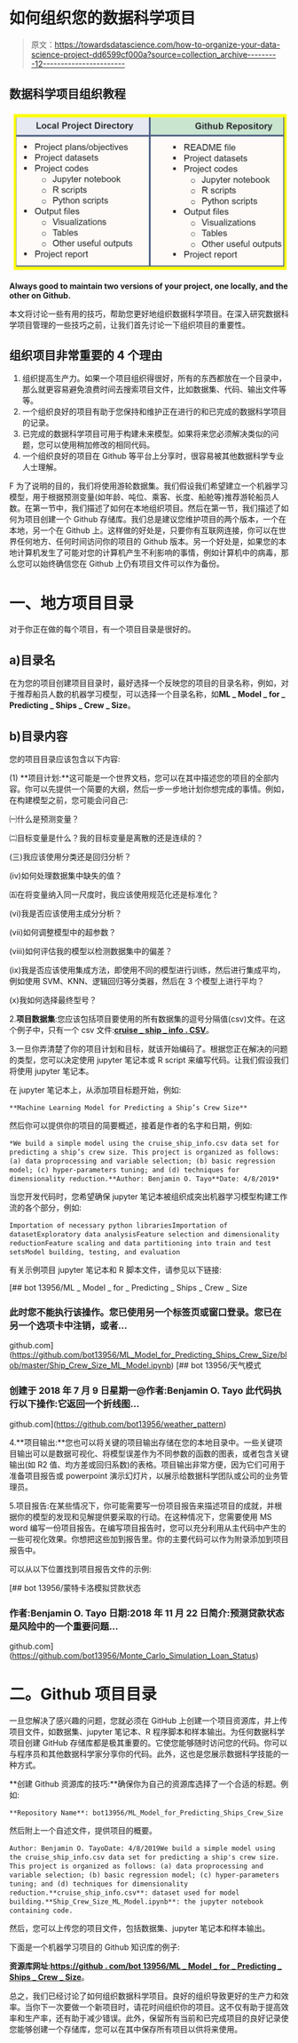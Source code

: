 # 如何组织您的数据科学项目

> 原文：<https://towardsdatascience.com/how-to-organize-your-data-science-project-dd6599cf000a?source=collection_archive---------12----------------------->

## 数据科学项目组织教程

![](img/9ea5e1e1562cf73e7cbd8fd1c894266a.png)

**Always good to maintain two versions of your project, one locally, and the other on Github.**

本文将讨论一些有用的技巧，帮助您更好地组织数据科学项目。在深入研究数据科学项目管理的一些技巧之前，让我们首先讨论一下组织项目的重要性。

## **组织项目非常重要的 4 个理由**

1.  组织提高生产力。如果一个项目组织得很好，所有的东西都放在一个目录中，那么就更容易避免浪费时间去搜索项目文件，比如数据集、代码、输出文件等等。
2.  一个组织良好的项目有助于您保持和维护正在进行的和已完成的数据科学项目的记录。
3.  已完成的数据科学项目可用于构建未来模型。如果将来您必须解决类似的问题，您可以使用稍加修改的相同代码。
4.  一个组织良好的项目在 Github 等平台上分享时，很容易被其他数据科学专业人士理解。

F 为了说明的目的，我们将使用游轮数据集。我们假设我们希望建立一个机器学习模型，用于根据预测变量(如年龄、吨位、乘客、长度、船舱等)推荐游轮船员人数。在第一节中，我们描述了如何在本地组织项目。然后在第一节，我们描述了如何为项目创建一个 Github 存储库。我们总是建议您维护项目的两个版本，一个在本地，另一个在 Github 上。这样做的好处是，只要你有互联网连接，你可以在世界任何地方、任何时间访问你的项目的 Github 版本。另一个好处是，如果您的本地计算机发生了可能对您的计算机产生不利影响的事情，例如计算机中的病毒，那么您可以始终确信您在 Github 上仍有项目文件可以作为备份。

# 一、地方项目目录

对于你正在做的每个项目，有一个项目目录是很好的。

## **a)目录名**

在为您的项目创建项目目录时，最好选择一个反映您的项目的目录名称，例如，对于推荐船员人数的机器学习模型，可以选择一个目录名称，如**ML _ Model _ for _ Predicting _ Ships _ Crew _ Size**。

## b)目录内容

您的项目目录应该包含以下内容:

(1) **项目计划:**这可能是一个世界文档，您可以在其中描述您的项目的全部内容。你可以先提供一个简要的大纲，然后一步一步地计划你想完成的事情。例如，在构建模型之前，您可能会问自己:

㈠什么是预测变量？

㈡目标变量是什么？我的目标变量是离散的还是连续的？

(三)我应该使用分类还是回归分析？

(iv)如何处理数据集中缺失的值？

㈤在将变量纳入同一尺度时，我应该使用规范化还是标准化？

(vi)我是否应该使用主成分分析？

(vii)如何调整模型中的超参数？

(viii)如何评估我的模型以检测数据集中的偏差？

(ix)我是否应该使用集成方法，即使用不同的模型进行训练，然后进行集成平均，例如使用 SVM、KNN、逻辑回归等分类器，然后在 3 个模型上进行平均？

(x)我如何选择最终型号？

2.**项目数据集**:您应该包括项目要使用的所有数据集的逗号分隔值(csv)文件。在这个例子中，只有一个 csv 文件:[**cruise _ ship _ info . CSV**](https://github.com/bot13956/ML_Model_for_Predicting_Ships_Crew_Size/blob/master/cruise_ship_info.csv)。

3.一旦你弄清楚了你的项目计划和目标，就该开始编码了。根据您正在解决的问题的类型，您可以决定使用 jupyter 笔记本或 R script 来编写代码。让我们假设我们将使用 jupyter 笔记本。

在 jupyter 笔记本上，从添加项目标题开始，例如:

```
**Machine Learning Model for Predicting a Ship’s Crew Size**
```

然后你可以提供你的项目的简要概述，接着是作者的名字和日期，例如:

```
*We build a simple model using the cruise_ship_info.csv data set for predicting a ship’s crew size. This project is organized as follows: (a) data proprocessing and variable selection; (b) basic regression model; (c) hyper-parameters tuning; and (d) techniques for dimensionality reduction.**Author: Benjamin O. Tayo**Date: 4/8/2019*
```

当您开发代码时，您希望确保 jupyter 笔记本被组织成突出机器学习模型构建工作流的各个部分，例如:

```
Importation of necessary python librariesImportation of datasetExploratory data analysisFeature selection and dimensionality reductionFeature scaling and data partitioning into train and test setsModel building, testing, and evaluation
```

有关示例项目 jupyter 笔记本和 R 脚本文件，请参见以下链接:

[](https://github.com/bot13956/ML_Model_for_Predicting_Ships_Crew_Size/blob/master/Ship_Crew_Size_ML_Model.ipynb) [## bot 13956/ML _ Model _ for _ Predicting _ Ships _ Crew _ Size

### 此时您不能执行该操作。您已使用另一个标签页或窗口登录。您已在另一个选项卡中注销，或者…

github.com](https://github.com/bot13956/ML_Model_for_Predicting_Ships_Crew_Size/blob/master/Ship_Crew_Size_ML_Model.ipynb) [](https://github.com/bot13956/weather_pattern) [## bot 13956/天气模式

### 创建于 2018 年 7 月 9 日星期一@作者:Benjamin O. Tayo 此代码执行以下操作:它返回一个折线图…

github.com](https://github.com/bot13956/weather_pattern) 

4.**项目输出:**您也可以将关键的项目输出存储在您的本地目录中。一些关键项目输出可以是数据可视化、将模型误差作为不同参数的函数的图表，或者包含关键输出(如 R2 值、均方差或回归系数)的表格。项目输出非常方便，因为它们可用于准备项目报告或 powerpoint 演示幻灯片，以展示给数据科学团队或公司的业务管理员。

5.项目报告:在某些情况下，你可能需要写一份项目报告来描述项目的成就，并根据你的模型的发现和见解提供要采取的行动。在这种情况下，您需要使用 MS word 编写一份项目报告。在编写项目报告时，您可以充分利用从主代码中产生的一些可视化效果。你想把这些加到报告里。你的主要代码可以作为附录添加到项目报告中。

可以从以下位置找到项目报告文件的示例:

[](https://github.com/bot13956/Monte_Carlo_Simulation_Loan_Status) [## bot 13956/蒙特卡洛模拟贷款状态

### 作者:Benjamin O. Tayo 日期:2018 年 11 月 22 日简介:预测贷款状态是风险中的一个重要问题…

github.com](https://github.com/bot13956/Monte_Carlo_Simulation_Loan_Status) 

# 二。Github 项目目录

一旦您解决了感兴趣的问题，您就必须在 GitHub 上创建一个项目资源库，并上传项目文件，如数据集、jupyter 笔记本、R 程序脚本和样本输出。为任何数据科学项目创建 GitHub 存储库都是极其重要的。它使您能够随时访问您的代码。你可以与程序员和其他数据科学家分享你的代码。此外，这也是您展示数据科学技能的一种方式。

**创建 Github 资源库的技巧:**确保你为自己的资源库选择了一个合适的标题。例如:

```
**Repository Name**: bot13956/ML_Model_for_Predicting_Ships_Crew_Size
```

然后附上一个自述文件，提供项目的概要。

```
Author: Benjamin O. TayoDate: 4/8/2019We build a simple model using the cruise_ship_info.csv data set for predicting a ship's crew size. This project is organized as follows: (a) data proprocessing and variable selection; (b) basic regression model; (c) hyper-parameters tuning; and (d) techniques for dimensionality reduction.**cruise_ship_info.csv**: dataset used for model building.**Ship_Crew_Size_ML_Model.ipynb**: the jupyter notebook containing code.
```

然后，您可以上传您的项目文件，包括数据集、jupyter 笔记本和样本输出。

下面是一个机器学习项目的 Github 知识库的例子:

**资源库网址**:[**https://github . com/bot 13956/ML _ Model _ for _ Predicting _ Ships _ Crew _ Size**](https://github.com/bot13956/ML_Model_for_Predicting_Ships_Crew_Size)。

总之，我们已经讨论了如何组织数据科学项目。良好的组织导致更好的生产力和效率。当你下一次要做一个新项目时，请花时间组织你的项目。这不仅有助于提高效率和生产率，还有助于减少错误。此外，保留所有当前和已完成项目的良好记录使您能够创建一个存储库，您可以在其中保存所有项目以供将来使用。